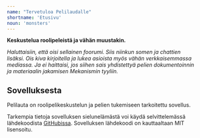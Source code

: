 ```yaml
---
name: "Tervetuloa Pelilaudalle"
shortname: 'Etusivu'
noun: 'monsters'
---
```

**Keskustelua roolipeleistä ja vähän muustakin.** 

*Haluttaisiin, että oisi sellainen foorumi. Siis niinkun somen ja chattien lisäksi. Ois kiva kirjoitella ja lukea asioista myös vähän verkkaisemmassa mediassa. Ja ei haittaisi, jos siihen sais yhdistettyä pelien dokumentoinnin ja materiaalin jakamisen Mekanismin tyyliin.*

## Sovelluksesta

Pelilauta on roolipelikeskustelun ja pelien tukemiseen tarkoitettu sovellus.

Tarkempia tietoja sovelluksen sielunelämästä voi käydä selvittelemässä lähdekoodista [GitHubissa](https://github.com/villetakanen/pelilauta-16). Sovelluksen lähdekoodi on kauttaaltaan MIT lisensoitu.


